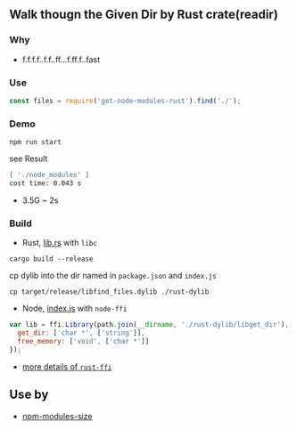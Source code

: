 ## Walk thougn the Given Dir by Rust crate(readir)

### Why

- f.f.f.f..f.f..ff...f.ff.f..fast

### Use

```js
const files = require('get-node-modules-rust').find('./');
```

### Demo

```
npm run start
```

see Result

```bash
[ './node_modules' ]
cost time: 0.043 s
```

- 3.5G ~ 2s

### Build

- Rust, [lib.rs](src/lib.rs) with `libc`

```
cargo build --release
```

cp dylib into the dir named in `package.json` and `index.js`

```
cp target/release/libfind_files.dylib ./rust-dylib
```

- Node, [index.js](index.js) with `node-ffi`

```js
var lib = ffi.Library(path.join(__dirname, './rust-dylib/libget_dir'), {
  get_dir: ['char *', ['string']],
  free_memory: ['void', ['char *']]
});
```

- [more details of `rust-ffi` ](https://github.com/shepmaster/rust-ffi-omnibus)

## Use by

- [npm-modules-size ](https://github.com/chinanf-boy/npm-modules-size)
